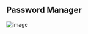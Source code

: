 ## Password Manager

![image](https://github.com/Nur-Adnan/Password-Manager-Using-MERN/assets/56475820/37b31dff-f330-41a3-9a25-4788763a8dd6)
